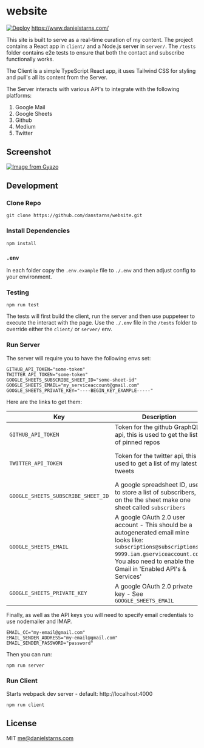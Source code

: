 # website

[![Deploy](https://github.com/danstarns/website/actions/workflows/deploy.yml/badge.svg)](https://github.com/danstarns/website/actions/workflows/deploy.yml)
https://www.danielstarns.com/

This site is built to serve as a real-time curation of my content. The project contains a React app in `client/` and a Node.js server in `server/`. The `/tests` folder contains e2e tests to ensure that both the contact and subscribe functionally works.

The Client is a simple TypeScript React app, it uses Tailwind CSS for styling and pull's all its content from the Server.

The Server interacts with various API's to integrate with the following platforms:

1. Google Mail
2. Google Sheets
3. Github
4. Medium
5. Twitter

## Screenshot

[![Image from Gyazo](https://i.gyazo.com/eaa97f17f3c944daa701fe8b1589d4da.png)](https://gyazo.com/eaa97f17f3c944daa701fe8b1589d4da)

## Development

### Clone Repo

```
git clone https://github.com/danstarns/website.git
```

### Install Dependencies

```
npm install
```

### `.env`

In each folder copy the `.env.example` file to `./.env` and then adjust config to your environment.

### Testing

```
npm run test
```

The tests will first build the client, run the server and then use puppeteer to execute the interact with the page. Use the `./.env` file in the `/tests` folder to override either the `client/` or `server/` env.

### Run Server

The server will require you to have the following envs set:

```
GITHUB_API_TOKEN="some-token"
TWITTER_API_TOKEN="some-token"
GOOGLE_SHEETS_SUBSCRIBE_SHEET_ID="some-sheet-id"
GOOGLE_SHEETS_EMAIL="my_serviceaccount@gmail.com"
GOOGLE_SHEETS_PRIVATE_KEY="----BEGIN_KEY_EXAMPLE-----"
```

Here are the links to get them:

| Key                                | Description                                                                                                                                                                                                         | Link                                                                                                   |
| ---------------------------------- | ------------------------------------------------------------------------------------------------------------------------------------------------------------------------------------------------------------------- | ------------------------------------------------------------------------------------------------------ |
| `GITHUB_API_TOKEN`                 | Token for the github GraphQL api, this is used to get the list of pinned repos                                                                                                                                      | [https://docs.github.com/en/graphql](https://docs.github.com/en/graphql)                               |
| `TWITTER_API_TOKEN`                | Token for the twitter api, this is used to get a list of my latest tweets                                                                                                                                           | [https://developer.twitter.com/en/docs/twitter-api](https://developer.twitter.com/en/docs/twitter-api) |
| `GOOGLE_SHEETS_SUBSCRIBE_SHEET_ID` | A google spreadsheet ID, used to store a list of subscribers, on the the sheet make one sheet called `subscribers`                                                                                                  | [https://docs.google.com/spreadsheets](https://docs.google.com/spreadsheets)                           |
| `GOOGLE_SHEETS_EMAIL`              | A google OAuth 2.0 user account - This should be a autogenerated email mine looks like: `subscriptions@subscriptions-9999.iam.gserviceaccount.com`. You also need to enable the Gmail in 'Enabled API's & Services' | [https://console.cloud.google.com/](https://console.cloud.google.com/)                                 |
| `GOOGLE_SHEETS_PRIVATE_KEY`        | A google OAuth 2.0 private key - See `GOOGLE_SHEETS_EMAIL`                                                                                                                                                          | [https://console.cloud.google.com/](https://console.cloud.google.com/)                                 |

Finally, as well as the API keys you will need to specify email credentials to use nodemailer and IMAP.

```
EMAIL_CC="my-email@gmail.com"
EMAIL_SENDER_ADDRESS="my-email@gmail.com"
EMAIL_SENDER_PASSWORD="password"
```

Then you can run:

```
npm run server
```

### Run Client

Starts webpack dev server - default: http://localhost:4000

```
npm run client
```

## License

MIT me@danielstarns.com
